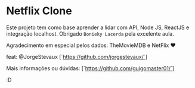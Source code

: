 # Netflix Clone 

Este projeto tem como base aprender a lidar com API, Node JS, ReactJS  e integração localhost.
Obrigado  `Bonieky Lacerda` pela excelente aula.

Agradecimento em especial pelos dados: TheMovieMDB e NetFlix ♥

feat: @JorgeStevaux [´https://github.com/jorgestevaux/´]

Mais informações ou dúvidas: [´https://github.com/guigomaster01/´]

:D
